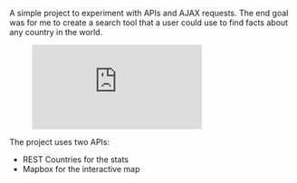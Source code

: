 A simple project to experiment with APIs and AJAX requests. The end goal was for me to create a search tool that a user could use to find facts about any country in the world. 

<figure class="video_container">
  <iframe src="https://https://www.youtube.com/embed/FvLOwXuA-W4" frameborder="0" allowfullscreen="true"> </iframe>
</figure>

The project uses two APIs: 
- REST Countries for the stats
- Mapbox for the interactive map
